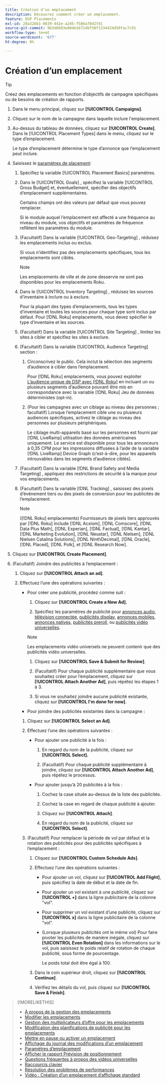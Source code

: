 ```yaml
---
title: Création d’un emplacement
description: Découvrez comment créer un emplacement.
feature: DSP Placements
exl-id: 28a328b1-0839-442e-a245-f586a7042f41
source-git-commit: 9b3d6893e004b16714bf50f1334424d50fac7c91
workflow-type: tm+mt
source-wordcount: '677'
ht-degree: 0%

---
```


# Création d’un emplacement

>[!TIP]
>
>Créez des emplacements en fonction d’objectifs de campagne spécifiques ou de besoins de création de rapports.

1. Dans le menu principal, cliquez sur **[!UICONTROL Campaigns]**.

1. Cliquez sur le nom de la campagne dans laquelle inclure l&#39;emplacement.

1. Au-dessus du tableau de données, cliquez sur **[!UICONTROL Create]**. Dans le [!UICONTROL Placement Types] dans le menu, cliquez sur le type d’emplacement.

   Le type d’emplacement détermine le type d’annonce que l’emplacement peut inclure.

1. Saisissez le [paramètres de placement](placement-settings.md):

   1. Spécifiez la variable [!UICONTROL Placement Basics] paramètres.

   1. Dans le [!UICONTROL Goals] , spécifiez la variable [!UICONTROL Gross Budget] et, éventuellement, spécifier des objectifs d’emplacement supplémentaires.

      Certains champs ont des valeurs par défaut que vous pouvez remplacer.

      Si le module auquel l’emplacement est affecté a une fréquence au niveau du module, vos objectifs et paramètres de fréquence reflètent les paramètres du module.

   1. (Facultatif) Dans la variable [!UICONTROL Geo-Targeting] , réduisez les emplacements inclus ou exclus.

      Si vous n’identifiez pas des emplacements spécifiques, tous les emplacements sont ciblés.

      >[!NOTE]
      >
      >Les emplacements de ville et de zone desservie ne sont pas disponibles pour les emplacements Roku.

   1. Dans le [!UICONTROL Inventory Targeting] , réduisez les sources d’inventaire à inclure ou à exclure.

      Pour la plupart des types d’emplacements, tous les types d’inventaire et toutes les sources pour chaque type sont inclus par défaut. Pour [!DNL Roku] emplacements, vous devez spécifier le type d’inventaire et les sources.

   1. (Facultatif) Dans la variable [!UICONTROL Site Targeting] , limitez les sites à cibler et spécifiez les sites à exclure.

   1. (Facultatif) Dans la variable [!UICONTROL Audience Targeting] section :

      1. Circonscrivez le public. Cela inclut la sélection des segments d’audience à cibler dans l’emplacement.

         Pour [!DNL Roku] emplacements, vous pouvez exploiter [L’audience unique de DSP avec [!DNL Roku]](/help/dsp/inventory/roku-inventory.md) en incluant un ou plusieurs segments d’audience pouvant être mis en correspondance avec la variable [!DNL Roku] Jeu de données déterministes (opt-in).

      1. (Pour les campagnes avec un ciblage au niveau des personnes ; facultatif) Lorsque l’emplacement cible une ou plusieurs audiences spécifiques, activez le ciblage au niveau des personnes sur plusieurs périphériques.

         Le ciblage multi-appareils basé sur les personnes est fourni par [!DNL LiveRamp] utilisation des données américaines uniquement. Le service est disponible pour tous les annonceurs à 0,35 CPM pour les impressions diffusées à l’aide de la variable [!DNL LiveRamp] Device Graph (c’est-à-dire, pour les appareils introuvables dans les segments d’audience ciblés).

   1. (Facultatif) Dans la variable [!DNL Brand Safety and Media Targeting] , appliquez des restrictions de sécurité à la marque pour vos emplacements.

   1. (Facultatif) Dans la variable [!DNL Tracking] , saisissez des pixels d’événement tiers ou des pixels de conversion pour les publicités de l’emplacement.

      >[!NOTE]
      >
      >([!DNL Roku] emplacements) Fournisseurs de pixels tiers approuvés par [!DNL Roku] include [!DNL Acxiom], [!DNL Comscore], [!DNL Data Plus Math], [!DNL Experian], [!DNL Factual], [!DNL Kantar], [!DNL Marketing Evolution], [!DNL Neustar], [!DNL Nielsen], [!DNL Nielsen Catalina Solutions], [!DNL NinthDecimal], [!DNL Oracle], [!DNL Placed], [!DNL Polk], et [!DNL Research Now].

1. Cliquez sur **[!UICONTROL Create Placement]**.

1. (Facultatif) Joindre des publicités à l’emplacement :

   1. Cliquez sur **[!UICONTROL Attach an ad]**.

   1. Effectuez l’une des opérations suivantes :

      * Pour créer une publicité, procédez comme suit :

         1. Cliquez sur **[!UICONTROL Create a New Ad].**

         1. Spécifiez les paramètres de publicité pour [annonces audio](/help/dsp/campaign-management/ads/ad-settings-audio.md), [télévision connectée](/help/dsp/campaign-management/ads/ad-settings-connected-tv.md), [publicités display](/help/dsp/campaign-management/ads/ad-settings-display.md), [annonces mobiles](/help/dsp/campaign-management/ads/ad-settings-mobile.md), [annonces natives](/help/dsp/campaign-management/ads/ad-settings-native.md), [publicités preroll](/help/dsp/campaign-management/ads/ad-settings-pre-roll.md), ou [publicités vidéo universelles](/help/dsp/campaign-management/ads/ad-settings-universal-video.md).

        >[!NOTE]
        >
        >Les emplacements vidéo universels ne peuvent contenir que des publicités vidéo universelles.

         1. Cliquez sur **[!UICONTROL Save & Submit for Review]**.

         1. (Facultatif) Pour chaque publicité supplémentaire que vous souhaitez créer pour l’emplacement, cliquez sur **[!UICONTROL Attach Another Ad]**, puis répétez les étapes 1 à 3.

         1. Si vous ne souhaitez joindre aucune publicité existante, cliquez sur **[!UICONTROL I'm done for now]**.

      * Pour joindre des publicités existantes dans la campagne :

      1. Cliquez sur **[!UICONTROL Select an Ad]**.

      1. Effectuez l’une des opérations suivantes :

         * Pour ajouter une publicité à la fois :

            1. En regard du nom de la publicité, cliquez sur **[!UICONTROL Select].**

            1. (Facultatif) Pour chaque publicité supplémentaire à joindre, cliquez sur **[!UICONTROL Attach Another Ad]**, puis répétez le processus.

         * Pour ajouter jusqu’à 20 publicités à la fois :

            1. Cochez la case située au-dessus de la liste des publicités.

            1. Cochez la case en regard de chaque publicité à ajouter.

            1. Cliquez sur **[!UICONTROL Attach]**.

            1. En regard du nom de la publicité, cliquez sur **[!UICONTROL Select]**.

      1. (Facultatif) Pour remplacer la période de vol par défaut et la rotation des publicités pour des publicités spécifiques à l’emplacement :

         1. Cliquez sur **[!UICONTROL Custom Schedule Ads]**.

         1. Effectuez l’une des opérations suivantes :

            * Pour ajouter un vol, cliquez sur **[!UICONTROL Add Flight]**, puis spécifiez la date de début et la date de fin.

            * Pour ajouter un vol existant à une publicité, cliquez sur **[!UICONTROL +]** dans la ligne publicitaire de la colonne &quot;vol&quot;.

            * Pour supprimer un vol existant d’une publicité, cliquez sur **[!UICONTROL x]** dans la ligne publicitaire de la colonne &quot;vol&quot;.

            * (Lorsque plusieurs publicités ont le même vol) Pour faire pivoter les publicités de manière inégale, cliquez sur **[!UICONTROL Even Rotation]** dans les informations sur le vol, puis saisissez le poids relatif de rotation de chaque publicité, sous forme de pourcentage.

              Le poids total doit être égal à 100.

         1. Dans le coin supérieur droit, cliquez sur **[!UICONTROL Continue]**.

         1. Vérifiez les détails du vol, puis cliquez sur **[!UICONTROL Save & Finish]**.

>[!MORELIKETHIS]
>
>* [À propos de la gestion des emplacements](placement-about.md)
>* [Modifier les emplacements](placement-edit.md)
>* [Gestion des multiplicateurs d’offre pour les emplacements](placement-manage-bid-multipliers.md)
>* [Modification des planifications de publicité pour les emplacements](placement-edit-ad-schedule.md)
>* [Mettre en pause ou activer un emplacement](placement-pause-activate.md)
>* [Affichage du journal des modifications d’un emplacement](placement-change-log.md)
>* [Paramètres d’emplacement](placement-settings.md)
>* [Afficher le rapport Prévision de positionnement](/help/dsp/campaign-management/reports/placement-forecast.md)
>* [Questions fréquentes à propos des vidéos universelles](/help/dsp/campaign-management/faq-universal-video.md)
>* [Raccourcis clavier](/help/dsp/campaign-management/reports/keyboard-shortcuts.md)
>* [Résolution des problèmes de performances](/help/dsp/optimization/troubleshooting-performance.md)
>* [Vidéo : Création d’un emplacement d’affichage standard](https://video.tv.adobe.com/v/340454)
